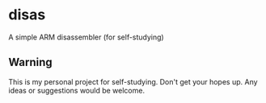 # disas
A simple ARM disassembler (for self-studying)

## Warning
This is my personal project for self-studying. Don't get your hopes up. Any ideas or suggestions would be welcome.